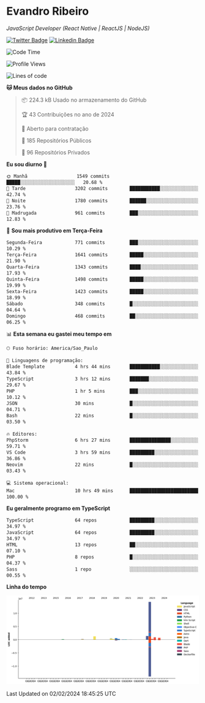 # Evandro **Ribeiro**

*JavaScript Developer (React Native | ReactJS | NodeJS)*

[![Twitter Badge](https://img.shields.io/badge/-@ribeiroevandro-201B2D?style=flat-square&labelColor=201B2D&logo=twitter&logoColor=white&link=https://twitter.com/ribeiroevandro)](https://twitter.com/ribeiroevandro) 
[![Linkedin Badge](https://img.shields.io/badge/-Evandro%20Ribeiro-201B2D?style=flat-square&logo=Linkedin&logoColor=white&link=https://www.linkedin.com/in/ribeiroevandro)](https://www.linkedin.com/in/ribeiroevandro) 


<!--START_SECTION:waka-->
![Code Time](http://img.shields.io/badge/Code%20Time-3%2C666%20hrs%2037%20mins-blue)

![Profile Views](http://img.shields.io/badge/Visualizac%C3%B5es%20do%20perfil-24-blue)

![Lines of code](https://img.shields.io/badge/Desde%20o%20Hello%20World%20eu%20escrevi-20.7%20million%20linhas%20de%20c%C3%B3digo-blue)

**🐱 Meus dados no GitHub** 

> 📦 224.3 kB Usado no armazenamento do GitHub 
 > 
> 🏆 43 Contribuições no ano de 2024
 > 
> 💼 Aberto para contratação
 > 
> 📜 185 Repositórios Públicos 
 > 
> 🔑 96 Repositórios Privados 
 > 
**Eu sou diurno 🐤** 

```text
🌞 Manhã                  1549 commits        █████░░░░░░░░░░░░░░░░░░░░   20.68 % 
🌆 Tarde                  3202 commits        ███████████░░░░░░░░░░░░░░   42.74 % 
🌃 Noite                  1780 commits        ██████░░░░░░░░░░░░░░░░░░░   23.76 % 
🌙 Madrugada              961 commits         ███░░░░░░░░░░░░░░░░░░░░░░   12.83 % 
```
📅 **Sou mais produtivo em Terça-Feira** 

```text
Segunda-Feira            771 commits         ███░░░░░░░░░░░░░░░░░░░░░░   10.29 % 
Terça-Feira              1641 commits        █████░░░░░░░░░░░░░░░░░░░░   21.90 % 
Quarta-Feira             1343 commits        ████░░░░░░░░░░░░░░░░░░░░░   17.93 % 
Quinta-Feira             1498 commits        █████░░░░░░░░░░░░░░░░░░░░   19.99 % 
Sexta-Feira              1423 commits        █████░░░░░░░░░░░░░░░░░░░░   18.99 % 
Sábado                   348 commits         █░░░░░░░░░░░░░░░░░░░░░░░░   04.64 % 
Domingo                  468 commits         ██░░░░░░░░░░░░░░░░░░░░░░░   06.25 % 
```


📊 **Esta semana eu gastei meu tempo em** 

```text
🕑︎ Fuso horário: America/Sao_Paulo

💬 Linguagens de programação: 
Blade Template           4 hrs 44 mins       ███████████░░░░░░░░░░░░░░   43.84 % 
TypeScript               3 hrs 12 mins       ███████░░░░░░░░░░░░░░░░░░   29.67 % 
PHP                      1 hr 5 mins         ███░░░░░░░░░░░░░░░░░░░░░░   10.12 % 
JSON                     30 mins             █░░░░░░░░░░░░░░░░░░░░░░░░   04.71 % 
Bash                     22 mins             █░░░░░░░░░░░░░░░░░░░░░░░░   03.50 % 

🔥 Editores: 
PhpStorm                 6 hrs 27 mins       ███████████████░░░░░░░░░░   59.71 % 
VS Code                  3 hrs 59 mins       █████████░░░░░░░░░░░░░░░░   36.86 % 
Neovim                   22 mins             █░░░░░░░░░░░░░░░░░░░░░░░░   03.43 % 

💻 Sistema operacional: 
Mac                      10 hrs 49 mins      █████████████████████████   100.00 % 
```

**Eu geralmente programo em TypeScript** 

```text
TypeScript               64 repos            █████████░░░░░░░░░░░░░░░░   34.97 % 
JavaScript               64 repos            █████████░░░░░░░░░░░░░░░░   34.97 % 
HTML                     13 repos            ██░░░░░░░░░░░░░░░░░░░░░░░   07.10 % 
PHP                      8 repos             █░░░░░░░░░░░░░░░░░░░░░░░░   04.37 % 
Sass                     1 repo              ░░░░░░░░░░░░░░░░░░░░░░░░░   00.55 % 
```



**Linha do tempo**

![Lines of Code chart](https://raw.githubusercontent.com/ribeiroevandro/ribeiroevandro/main/assets/bar_graph.png)


 Last Updated on 02/02/2024 18:45:25 UTC
<!--END_SECTION:waka-->
